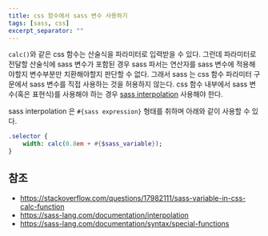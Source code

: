 ```yaml
---
title: css 함수에서 sass 변수 사용하기
tags: [sass, css]
excerpt_separator: ""
---
```


`calc()`와 같은 css 함수는 산술식을 파라미터로 입력받을 수 있다. 그런데 파라미터로 전달할 산술식에 sass 변수가 포함된 경우 sass 파서는 연산자를 sass 변수에 적용해야할지 변수부분만 치환해야할지 판단할 수 없다. 그래서 sass 는 css 함수 파라미터 구문에서 sass 변수를 직접 사용하는 것을 허용하지 않는다. css 함수 내부에서 sass 변수(혹은 표현식)를 사용해야 하는 경우 [sass interpolation](https://sass-lang.com/documentation/interpolation) 사용해야 한다.

sass interpolation 은 `#{sass expression}` 형태를 취하며 아래와 같이 사용할 수 있다.

```sass
.selector {
    width: calc(0.8em + #{$sass_variable});
}
```

## 참조

- <https://stackoverflow.com/questions/17982111/sass-variable-in-css-calc-function>
- <https://sass-lang.com/documentation/interpolation>
- <https://sass-lang.com/documentation/syntax/special-functions>

